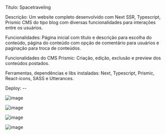 Título: Spacetraveling

Descrição: Um website completo desenvolvido com Next SSR, Typescript, Prismic CMS do tipo blog com diversas funcionalidades para interações entre os usuários.

Funcionalidades: Página inicial com título e descrição para escolha do conteúdo, página do conteúdo com opção de comentário para usuários e paginação para troca de conteúdos.

Funcionalidades do CMS Prismic: Criação, edição, exclusão e preview dos conteúdos postados.

Ferramentas, dependências e libs instaladas: Next, Typescript, Prismic, React-icons, SASS e Utterances.

Deploy: -- 

![image](https://user-images.githubusercontent.com/85243403/150883368-139e6e1c-1a8a-4241-8e02-6118d9a56399.png)

![image](https://user-images.githubusercontent.com/85243403/150883611-03b1ec4c-d348-40fe-bc70-9cc0d55ac17a.png)

![image](https://user-images.githubusercontent.com/85243403/150883677-c07a865f-3f90-4fba-8f1c-4aa85e98a77d.png)

![image](https://user-images.githubusercontent.com/85243403/150883657-43800454-5681-41f4-9bcc-a36b0682a41a.png)



